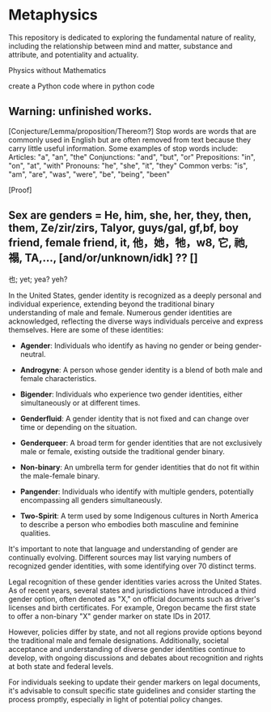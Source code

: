 # Metaphysics

This repository is dedicated to exploring the fundamental nature of reality, including the relationship between mind and matter, substance and attribute, and potentiality and actuality.

Physics without Mathematics

create a Python code where 
in python code

## Warning: unfinished works.

[Conjecture/Lemma/proposition/Thereom?] Stop words are words that are commonly used in English but are often removed from text because they carry little useful information. Some examples of stop words include: 
Articles: "a", "an", "the"
Conjunctions: "and", "but", "or"
Prepositions: "in", "on", "at", "with"
Pronouns: "he", "she", "it", "they"
Common verbs: "is", "am", "are", "was", "were", "be", "being", "been"

[Proof]

## Sex are genders = He, him, she, her, they, then, them, Ze/zir/zirs, Talyor, guys/gal, gf,bf, boy friend, female friend, it, 他，她，牠，w8, 它, 祂, 禢, TA,..., [and/or/unknown/idk] ?? [] 

也; yet; yea? yeh? 

In the United States, gender identity is recognized as a deeply personal and individual experience, extending beyond the traditional binary understanding of male and female. Numerous gender identities are acknowledged, reflecting the diverse ways individuals perceive and express themselves. Here are some of these identities:

- **Agender**: Individuals who identify as having no gender or being gender-neutral. 

- **Androgyne**: A person whose gender identity is a blend of both male and female characteristics. 

- **Bigender**: Individuals who experience two gender identities, either simultaneously or at different times. 

- **Genderfluid**: A gender identity that is not fixed and can change over time or depending on the situation. 

- **Genderqueer**: A broad term for gender identities that are not exclusively male or female, existing outside the traditional gender binary. 

- **Non-binary**: An umbrella term for gender identities that do not fit within the male-female binary. 

- **Pangender**: Individuals who identify with multiple genders, potentially encompassing all genders simultaneously. 

- **Two-Spirit**: A term used by some Indigenous cultures in North America to describe a person who embodies both masculine and feminine qualities. 

It's important to note that language and understanding of gender are continually evolving. Different sources may list varying numbers of recognized gender identities, with some identifying over 70 distinct terms. 

Legal recognition of these gender identities varies across the United States. As of recent years, several states and jurisdictions have introduced a third gender option, often denoted as "X," on official documents such as driver's licenses and birth certificates. For example, Oregon became the first state to offer a non-binary "X" gender marker on state IDs in 2017. 

However, policies differ by state, and not all regions provide options beyond the traditional male and female designations. Additionally, societal acceptance and understanding of diverse gender identities continue to develop, with ongoing discussions and debates about recognition and rights at both state and federal levels.

For individuals seeking to update their gender markers on legal documents, it's advisable to consult specific state guidelines and consider starting the process promptly, especially in light of potential policy changes. 

 
